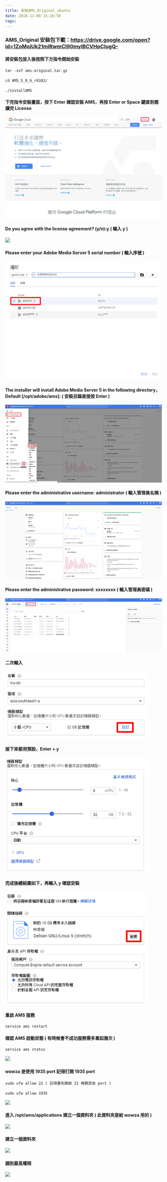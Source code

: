 ```yaml
---
title: 安裝AMS_Original_ubuntu
date: 2018-11-08 15:26:58
tags:
---
```


### AMS_Original 安裝包下載：https://drive.google.com/open?id=1ZoMojUk21mlRwmCl90mylBCVHpClugQ-

#### 將安裝包放入後按照下方指令開始安裝

```
tar -xvf ams-original.tar.gz

cd AMS_5_0_6_r6102/

./installAMS
```

#### 下完指令安裝畫面，按下 Enter 確認安裝 AMS，再按 Enter or Space 鍵直到閱讀完 License

![ ](images/1.png)

#### Do you agree with the license agreement? (y/n):y ( 輸入 y )

![ ](images/2.png)

#### Please enter your Adobe Media Server 5 serial number ( 輸入序號 )

![ ](images/3.png)

#### The installer will install Adobe Media Server 5 in the following directory，Default [/opt/adobe/ams]: ( 安裝目錄直接按 Enter )

![ ](images/4.png)

#### Please enter the administrative username: administrator ( 輸入管理員名稱 )

![ ](images/5.png)

#### Please enter the administrative password: xxxxxxxx ( 輸入管理員密碼 )

![ ](images/6.png)

#### 二次輸入

![ ](images/7.png)

#### 接下來都用預設，Enter + y

![ ](images/8.png)

#### 完成後總結圖如下，再輸入 y 確認安裝

![ ](images/9.png)

#### 重啟 AMS 服務

```
service ams restart
```

#### 確認 AMS 啟動狀態 ( 有時候會不成功服務需多重起幾次 )

```
service ams status
```

![ ](images/10.png)

#### wowza 是使用 1935 port 記得打開 1935 port

```
sudo ufw allow 22 ( 記得要先開啟 22 再開其他 port )

sudo ufw allow 1935
```

![ ](images/11.png)

#### 進入 /opt/ams/applications 建立一個資料夾 ( 此資料夾是給 wowza 用的 )

![ ](images/12.png)

#### 建立一個資料夾

![ ](images/13.png)

#### 調到最高權限

![ ](images/14.png)